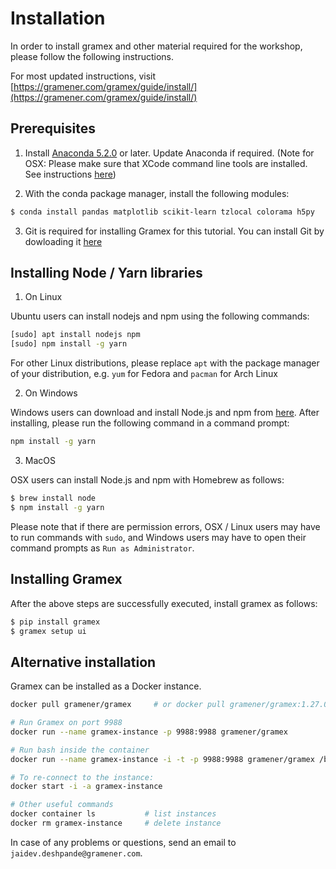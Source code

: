 Installation
============

In order to install gramex and other material required for the workshop, please follow the following instructions.

For most updated instructions, visit [https://gramener.com/gramex/guide/install/](https://gramener.com/gramex/guide/install/)

Prerequisites
-------------

1. Install [Anaconda 5.2.0](https://www.anaconda.com/distribution/) or later. Update Anaconda if required. (Note for OSX: Please make sure that XCode command line tools are installed. See instructions [here](https://www.embarcadero.com/starthere/xe5/mobdevsetup/ios/en/installing_the_commandline_tools.html))

2. With the conda package manager, install the following modules:

```bash
$ conda install pandas matplotlib scikit-learn tzlocal colorama h5py
```

3. Git is required for installing Gramex for this tutorial. You can install Git by dowloading it [here](https://git-scm.com/downloads)

Installing Node / Yarn libraries
--------------------------------

1. On Linux

Ubuntu users can install nodejs and npm using the following commands:

```bash
[sudo] apt install nodejs npm
[sudo] npm install -g yarn
```

For other Linux distributions, please replace `apt` with the package manager of your distribution, e.g.  `yum` for Fedora and `pacman` for Arch Linux

2. On Windows

Windows users can download and install Node.js and npm from [here](https://nodejs.org/en/download/). After installing, please run the following command in a command prompt:

```cmd
npm install -g yarn
```

3. MacOS

OSX users can install Node.js and npm with Homebrew as follows:

```bash
$ brew install node
$ npm install -g yarn
```

Please note that if there are permission errors, OSX / Linux users may have to run commands with `sudo`, and Windows users may have to open their command prompts as `Run as Administrator`.


Installing Gramex
-----------------

After the above steps are successfully executed, install gramex as follows:

```bash
$ pip install gramex
$ gramex setup ui
```

Alternative installation
-------------------------

Gramex can be installed as a Docker instance.

```bash
docker pull gramener/gramex     # or docker pull gramener/gramex:1.27.0

# Run Gramex on port 9988
docker run --name gramex-instance -p 9988:9988 gramener/gramex

# Run bash inside the container
docker run --name gramex-instance -i -t -p 9988:9988 gramener/gramex /bin/bash

# To re-connect to the instance:
docker start -i -a gramex-instance

# Other useful commands
docker container ls           # list instances
docker rm gramex-instance     # delete instance
```

In case of any problems or questions, send an email to `jaidev.deshpande@gramener.com`.
